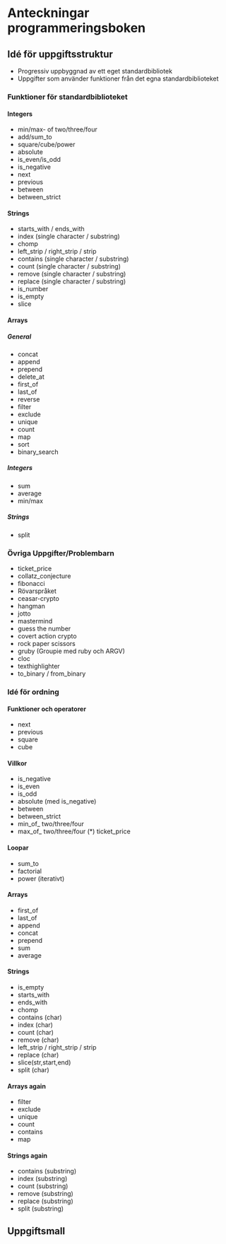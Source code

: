 # Anteckningar programmeringsboken

## Idé för uppgiftsstruktur

* Progressiv uppbyggnad av ett eget standardbibliotek
* Uppgifter som använder funktioner från det egna standardbiblioteket

### Funktioner för standardbiblioteket
#### Integers
* min/max- of two/three/four
* add/sum_to
* square/cube/power
* absolute
* is_even/is_odd
* is_negative
* next
* previous
* between
* between_strict

#### Strings
* starts_with / ends_with
* index (single character / substring)
* chomp
* left_strip / right_strip / strip
* contains (single character / substring)    
* count (single character / substring)
* remove (single character / substring)
* replace (single character / substring)
* is_number
* is_empty
* slice

#### Arrays

##### General
* concat
* append
* prepend
* delete_at
* first_of
* last_of
* reverse
* filter
* exclude
* unique
* count
* map
* sort
* binary_search

##### Integers
* sum
* average
* min/max

##### Strings
* split


### Övriga Uppgifter/Problembarn

* ticket_price
* collatz_conjecture
* fibonacci
* Rövarspråket
* ceasar-crypto
* hangman
* jotto
* mastermind
* guess the number
* covert action crypto
* rock paper scissors
* gruby (Groupie med ruby och ARGV)
* cloc
* texthighlighter
* to_binary / from_binary

### Idé för ordning

#### Funktioner och operatorer
* next
* previous
* square
* cube

#### Villkor
* is_negative
* is_even
* is_odd
* absolute (med is_negative)
* between 
* between_strict
* min_of_ two/three/four
* max_of_ two/three/four
(*) ticket_price

#### Loopar
* sum_to
* factorial 
* power (iterativt)

#### Arrays
* first_of
* last_of
* append
* concat
* prepend
* sum
* average

#### Strings
* is_empty
* starts_with 
* ends_with 
* chomp
* contains (char) 
* index (char)
* count (char)
* remove (char)
* left_strip / right_strip / strip
* replace (char)
* slice(str,start,end)
* split (char)

#### Arrays again
* filter
* exclude
* unique
* count
* contains
* map

#### Strings again
* contains (substring)
* index (substring)
* count (substring)
* remove (substring)
* replace (substring)
* split (substring)


## Uppgiftsmall